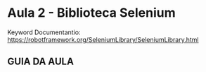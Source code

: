 # Aula 2 - Biblioteca Selenium

Keyword Documentantio: https://robotframework.org/SeleniumLibrary/SeleniumLibrary.html

## GUIA DA AULA

